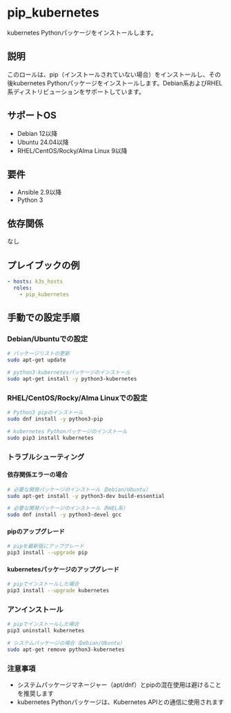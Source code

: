 # pip_kubernetes

kubernetes Pythonパッケージをインストールします。

## 説明

このロールは、pip（インストールされていない場合）をインストールし、その後kubernetes Pythonパッケージをインストールします。Debian系およびRHEL系ディストリビューションをサポートしています。

## サポートOS

- Debian 12以降
- Ubuntu 24.04以降
- RHEL/CentOS/Rocky/Alma Linux 9以降

## 要件

- Ansible 2.9以降
- Python 3

## 依存関係

なし

## プレイブックの例

```yaml
- hosts: k3s_hosts
  roles:
    - pip_kubernetes
```

## 手動での設定手順

### Debian/Ubuntuでの設定

```bash
# パッケージリストの更新
sudo apt-get update

# python3-kubernetesパッケージのインストール
sudo apt-get install -y python3-kubernetes
```

### RHEL/CentOS/Rocky/Alma Linuxでの設定

```bash
# Python3 pipのインストール
sudo dnf install -y python3-pip

# kubernetes Pythonパッケージのインストール
sudo pip3 install kubernetes
```

### トラブルシューティング

#### 依存関係エラーの場合

```bash
# 必要な開発パッケージのインストール（Debian/Ubuntu）
sudo apt-get install -y python3-dev build-essential

# 必要な開発パッケージのインストール（RHEL系）
sudo dnf install -y python3-devel gcc
```

#### pipのアップグレード

```bash
# pipを最新版にアップグレード
pip3 install --upgrade pip
```

#### kubernetesパッケージのアップグレード

```bash
# pipでインストールした場合
pip3 install --upgrade kubernetes
```

### アンインストール

```bash
# pipでインストールした場合
pip3 uninstall kubernetes

# システムパッケージの場合（Debian/Ubuntu）
sudo apt-get remove python3-kubernetes
```

### 注意事項
- システムパッケージマネージャー（apt/dnf）とpipの混在使用は避けることを推奨します
- kubernetes Pythonパッケージは、Kubernetes APIとの通信に使用されます
